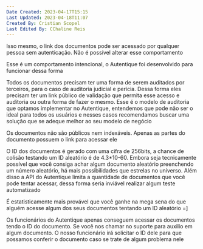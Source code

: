 ```yaml
---
Date Created: 2023-04-17T15:15
Last Updated: 2023-04-18T11:07
Created By: Cristian Scopel
Last Edited By: CChaline Reis
---
```

Isso mesmo, o link dos documentos pode ser acessado por qualquer pessoa sem autenticação. Não é possível alterar esse comportamento

  

Esse é um comportamento intencional, o Autentique foi desenvolvido para funcionar dessa forma

  

Todos os documentos precisam ter uma forma de serem auditados por terceiros, para o caso de auditoria judicial e perícia. Dessa forma eles precisam ter um link público de validação que permita esse acesso e auditoria ou outra forma de fazer o mesmo. Esse é o modelo de auditoria que optamos implementar no Autentique, entendemos que pode não ser o ideal para todos os usuários e nesses casos recomendamos buscar uma solução que se adeque melhor ao seu modelo de negócio

  

Os documentos não são públicos nem indexáveis. Apenas as partes do documento possuem o link para acessar ele

  

O ID dos documentos é gerado com uma cifra de 256bits, a chance de colisão testando um ID aleatório é de 4.3*10-60. Embora seja tecnicamente possível que você consiga achar algum documento aleatório preenchendo um número aleatório, há mais possibilidades que estrelas no universo. Além disso a API do Autentique limita a quantidade de documentos que você pode tentar acessar, dessa forma seria inviável realizar algum teste automatizado

  

É estatisticamente mais provável que você ganhe na mega sena do que alguém acesse algum dos seus documentos tentando um ID aleatório =]

  

Os funcionários do Autentique apenas conseguem acessar os documentos tendo o ID do documento. Se você nos chamar no suporte para auxilio em algum documento. O nosso funcionário irá solicitar o ID dele para que possamos conferir o documento caso se trate de algum problema nele